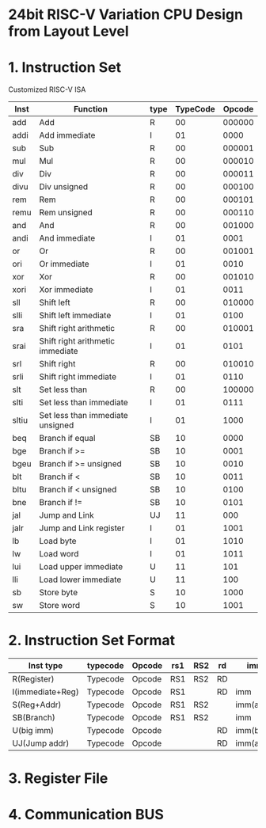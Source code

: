 # 24bit RISC-V Variation CPU Design from Layout Level

# 1. Instruction Set
  Customized RISC-V ISA

| Inst  | Function                           | type | TypeCode | Opcode |
|-------|------------------------------------|------|----------|--------|
| add   | Add                                | R    | 00       | 000000 |
| addi  | Add immediate                      | I    | 01       | 0000   |
| sub   | Sub                                | R    | 00       | 000001 |
| mul   | Mul                                | R    | 00       | 000010 |
| div   | Div                                | R    | 00       | 000011 |
| divu  | Div unsigned                       | R    | 00       | 000100 |
| rem   | Rem                                | R    | 00       | 000101 |
| remu  | Rem unsigned                       | R    | 00       | 000110 |
| and   | And                                | R    | 00       | 001000 |
| andi  | And immediate                      | I    | 01       | 0001   |
| or    | Or                                 | R    | 00       | 001001 |
| ori   | Or immediate                       | I    | 01       | 0010   |
| xor   | Xor                                | R    | 00       | 001010 |
| xori  | Xor immediate                      | I    | 01       | 0011   |
| sll   | Shift left                         | R    | 00       | 010000 |
| slli  | Shift left immediate               | I    | 01       | 0100   |
| sra   | Shift right   arithmetic           | R    | 00       | 010001 |
| srai  | Shift right   arithmetic immediate | I    | 01       | 0101   |
| srl   | Shift right                        | R    | 00       | 010010 |
| srli  | Shift right immediate              | I    | 01       | 0110   |
| slt   | Set less than                      | R    | 00       | 100000 |
| slti  | Set less than   immediate          | I    | 01       | 0111   |
| sltiu | Set less than   immediate unsigned | I    | 01       | 1000   |
| beq   | Branch if equal                    | SB   | 10       | 0000   |
| bge   | Branch if >=                       | SB   | 10       | 0001   |
| bgeu  | Branch if >=   unsigned            | SB   | 10       | 0010   |
| blt   | Branch if <                        | SB   | 10       | 0011   |
| bltu  | Branch if <   unsigned             | SB   | 10       | 0100   |
| bne   | Branch if !=                       | SB   | 10       | 0101   |
| jal   | Jump and Link                      | UJ   | 11       | 000    |
| jalr  | Jump and Link   register           | I    | 01       | 1001   |
| lb    | Load byte                          | I    | 01       | 1010   |
| lw    | Load word                          | I    | 01       | 1011   |
| lui   | Load upper immediate               | U    | 11       | 101    |
| lli   | Load lower immediate               | U    | 11       | 100    |
| sb    | Store byte                         | S    | 10       | 1000   |
| sw    | Store word                         | S    | 10       | 1001   |

# 2. Instruction Set Format
| Inst type        | typecode | Opcode | rs1 | RS2 | rd | imm       |
|------------------|----------|--------|-----|-----|----|-----------|
| R(Register)      | Typecode | Opcode | RS1 | RS2 | RD |           |
| I(immediate+Reg) | Typecode | Opcode | RS1 |     | RD | imm       |
| S(Reg+Addr)      | Typecode | Opcode | RS1 | RS2 |    | imm(addr) |
| SB(Branch)       | Typecode | Opcode | RS1 | RS2 |    | imm       |
| U(big imm)       | Typecode | Opcode |     |     | RD | imm(big)  |
| UJ(Jump addr)    | Typecode | Opcode |     |     | RD | imm(addr) |
# 3. Register File
# 4. Communication BUS


